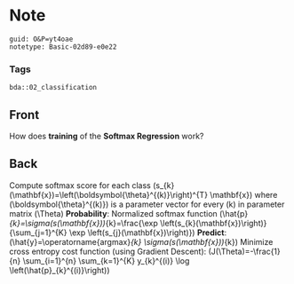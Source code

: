 # Note
```
guid: O&P=yt4oae
notetype: Basic-02d89-e0e22
```

### Tags
```
bda::02_classification
```

## Front
How does <b>training</b> of the <b>Softmax Regression</b> work?

## Back
Compute softmax score for each class
\(s_{k}(\mathbf{x})=\left(\boldsymbol{\theta}^{(k)}\right)^{T}
\mathbf{x}\) where \(\boldsymbol{\theta}^{(k)}\) is a parameter
vector for every \(k\) in parameter matrix \(\Theta\)
<b>Probability</b>: Normalized softmax function
\(\hat{p}_{k}=\sigma(s(\mathbf{x}))_{k}=\frac{\exp
\left(s_{k}(\mathbf{x})\right)}{\sum_{j=1}^{K} \exp
\left(s_{j}(\mathbf{x})\right)}\) <b>Predict</b>:
\(\hat{y}=\operatorname{argmax}_{k} \sigma(s(\mathbf{x}))_{k}\)
Minimize cross entropy cost function (using Gradient Descent):
\(J(\Theta)=-\frac{1}{n} \sum_{i=1}^{n} \sum_{k=1}^{K} y_{k}^{(i)}
\log \left(\hat{p}_{k}^{(i)}\right)\)
